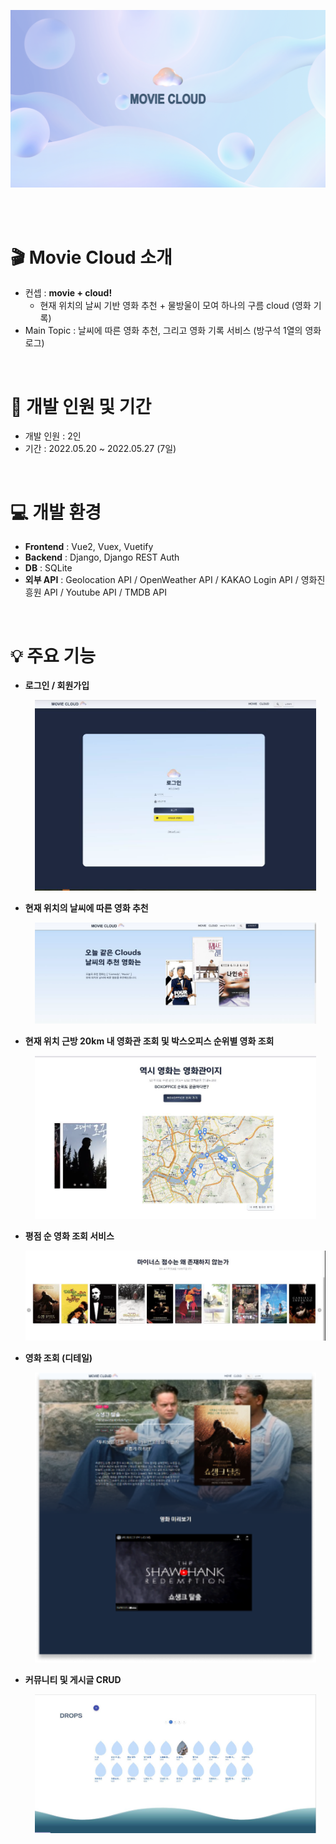 <p align="center"><img src="./README.assets/movieCloud.png" /></p>



<br /><br />

 

# 🎬 Movie Cloud  소개

- 컨셉 : **movie + cloud!** 
  + 현재 위치의 날씨 기반 영화 추천 + 물방울이 모여 하나의 구름 cloud (영화 기록)
- Main Topic :  날씨에 따른 영화 추천, 그리고 영화 기록 서비스 (방구석 1열의 영화로그)



<br />



# 👭 개발 인원 및 기간

- 개발 인원 : 2인
- 기간 : 2022.05.20 ~ 2022.05.27 (7일)



<br />



# 💻 개발 환경

- **Frontend** : Vue2, Vuex, Vuetify
- **Backend** : Django, Django REST Auth
- **DB** : SQLite
- **외부 API** : Geolocation API / OpenWeather API / KAKAO Login API / 영화진흥원 API / Youtube API / TMDB API



<br />



# 💡 주요 기능

- **로그인 / 회원가입**

  <p align="center"><img src="./README.assets/image-20230411201340148.png" width=450 /></p>

  

- **현재 위치의 날씨에 따른 영화 추천**

  <p align="center"><img src="./README.assets/image-20230411201214965.png" width=450 /></p>

- **현재 위치 근방 20km 내 영화관 조회 및 박스오피스 순위별 영화 조회**

  <p align="center"><img src="./README.assets/image-20230411201240117.png" width=450 /></p>

- **평점 순 영화 조회 서비스**

  

  ![image-20230411201251893](README.assets/image-20230411201251893.png)

- **영화 조회 (디테일)**

  <p align="center"><img src="./README.assets/디테일 페이지.png" width=450 /></p>

  



- **커뮤니티 및 게시글 CRUD**

  <p align="center"><img src="./README.assets/image-20230411201438006.png" width=450 /></p>

  

<br />
